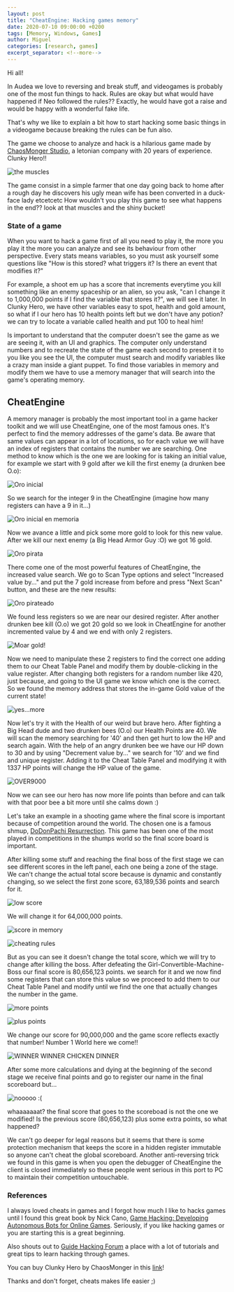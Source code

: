 ```yaml
---
layout: post
title: "CheatEngine: Hacking games memory"
date: 2020-07-10 09:00:00 +0200
tags: [Memory, Windows, Games]
author: Miguel
categories: [research, games]
excerpt_separator: <!--more-->
---
```


Hi all! 

In Audea we love to reversing and break stuff, and videogames is probably one of the most fun things to hack. Rules are okay but what would have happened if Neo followed the rules?? Exactly, he would have got a raise and would be happy with a wonderful fake life.

That's why we like to explain a bit how to start hacking some basic things in a videogame because breaking the rules can be fun also.

The game we choose to analyze and hack is a hilarious game made by [ChaosMonger Studio](http://www.chaosmonger.com/), a letonian company with 20 years of experience. Clunky Hero!!
<!--more-->

![the muscles]( /assets/games/clunkyHero.png)

The game consist in a simple farmer that one day going back to home after a rough day he discovers his ugly mean wife has been converted in a duck-face lady etcetcetc
How wouldn't you play this game to see what happens in the end?? look at that muscles and the shiny bucket!


### State of a game

When you want to hack a game first of all you need to play it, the more you play it the more you can analyze and see its behaviour from other perspective. Every stats means variables, so you must ask yourself some questions like "How is this stored? what triggers it? Is there an event that modifies it?"

For example, a shoot em up has a score that increments everytime you kill something like an enemy spaceship or an alien, so you ask, "can I change it to 1,000,000 points if I find the variable that stores it?", we will see it later. In Clunky Hero, we have other variables easy to spot, health and gold amount, so what if I our hero has 10 health points left but we don't have any potion? we can try to locate a variable called health and put 100 to heal him!

Is important to understand that the computer doesn't see the game as we are seeing it, with an UI and graphics. The computer only understand numbers and to recreate the state of the game each second to present it to you like you see the UI, the computer must search and modify variables like a crazy man inside a giant puppet. To find those variables in memory and modify them we have to use a memory manager that will search into the game's operating memory. 


## CheatEngine
A memory manager is probably the most important tool in a game hacker toolkit and we will use CheatEngine, one of the most famous ones. It's perfect to find the memory addresses of the game's data. Be aware that same values can appear in a lot of locations, so for each value we will have an index of registers that contains the number we are searching.
One method to know which is the one we are looking for is taking an initial value, for example we start with 9 gold after we kill the first enemy (a drunken bee O.o):

![Oro inicial]( /assets/games/GoldClunkyHero.png)

So we search for the integer 9 in the CheatEngine (imagine how many registers can have a 9 in it...)

![Oro inicial en memoria]( /assets/games/goldCheatEngine.png)

Now we avance a little and pick some more gold to look for this new value. After we kill our next enemy (a Big Head Armor Guy :O) we got 16 gold. 

![Oro pirata]( /assets/games/GoldClunkyHero2.png)

There come one of the most powerful features of CheatEngine, the increased value search. We go to Scan Type options and select "Increased value by..." and put the 7 gold increase from before and press "Next Scan" button, and these are the new results:

![Oro pirateado]( /assets/games/goldCheatEngine2.png)

We found less registers so we are near our desired register. After another drunken bee kill (O.o) we got 20 gold so we look in CheatEngine for another incremented value by 4 and we end with only 2 registers.

![Moar gold!]( /assets/games/goldCheatEngine3.png)

Now we need to manipulate these 2 registers to find the correct one adding them to our Cheat Table Panel and modify them by double-clicking in the value register. After changing both registers for a random number like 420, just because, and going to the UI game we know which one is the correct. So we found the memory address that stores the in-game Gold value of the current state! 

![yes...more]( /assets/games/GoldClunkyHero4.png)

Now let's try it with the Health of our weird but brave hero. After fighting a Big Head dude and two drunken bees (O.o) our Health Points are 40. We will scan the memory searching for '40' and then get hurt to low the HP and search again. With the help of an angry drunken bee we have our HP down to 30 and by using "Decrement value by..." we search for '10' and we find and unique register. Adding it to the Cheat Table Panel and modifying it with 1337 HP points will change the HP value of the game. 

![OVER9000]( /assets/games/HPClunkyHero2.png)

Now we can see our hero has now more life points than before and can talk with that poor bee a bit more until she calms down :)


Let's take an example in a shooting game where the final score is important because of competition around the world. The chosen one is a famous shmup, [DoDonPachi Resurrection](https://store.steampowered.com/app/464450/DoDonPachi_Resurrection/?l=spanish&curator_clanid=7589109). This game has been one of the most played in competitions in the shumps world so the final score board is important.

After killing some stuff and reaching the final boss of the first stage we can see different scores in the left panel, each one being a zone of the stage. We can't change the actual total score because is dynamic and constantly changing, so we select the first zone score, 63,189,536 points and search for it.

![low score]( /assets/games/DodonpachiScore.png)

We will change it for 64,000,000 points.

![score in memory]( /assets/games/DodonpachiRegister.png)

![cheating rules]( /assets/games/DodonpachiScore2.png)


But as you can see it doesn't change the total score, which we will try to change after killing the boss. After defeating the Girl-Convertible-Machine-Boss our final score is 80,656,123 points.
we search for it and we now find some registers that can store this value so we proceed to add them to our Cheat Table Panel and modify until we find the one that actually changes the number in the game.

![more points]( /assets/games/DodonpachiScore3.png)

![plus points]( /assets/games/DodonpachiRegister2.png)

We change our score for 90,000,000 and the game score reflects exactly that number! Number 1 World here we come!!


![WINNER WINNER CHICKEN DINNER]( /assets/games/DodonpachiScore4.png)


After some more calculations and dying at the beginning of the second stage we receive final points and go to register our name in the final scoreboard but...


![nooooo :(]( /assets/games/DodonpachiScore5.png)

whaaaaaaat? the final score that goes to the scoreboad is not the one we modified! Is the previous score (80,656,123) plus some extra points, so what happened?

We can't go deeper for legal reasons but it seems that there is some protection mechanism that keeps the score in a hidden register immutable so anyone can't cheat the global scoreboard. 
Another anti-reversing trick we found in this game is when you open the debugger of CheatEngine the client is closed immediately so these people went serious in this port to PC to maintain their competition untouchable.



### References

I always loved cheats in games and I forgot how much I like to hacks games until I found this great book by Nick Cano, [Game Hacking: Developing Autonomous Bots for Online Games](https://www.amazon.com/-/es/Nick-Cano/dp/1593276699). Seriously, if you like hacking games or you are starting this is a great beginning.

Also shouts out to [Guide Hacking Forum](https://guidedhacking.com/) a place with a lot of tutorials and great tips to learn hacking through games.

You can buy Clunky Hero by ChaosMonger in this [link](https://chaosmonger.itch.io/clunky-hero?download)! 


Thanks and don't forget, cheats makes life easier ;)
